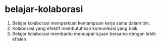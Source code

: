 # belajar-kolaborasi
1. Belajar kolaborasi memperkuat kemampuan kerja sama dalam tim.
2. Kolaborasi yang efektif membutuhkan komunikasi yang baik.
3. Belajar kolaborasi membantu mencapai tujuan bersama dengan lebih efisien.








